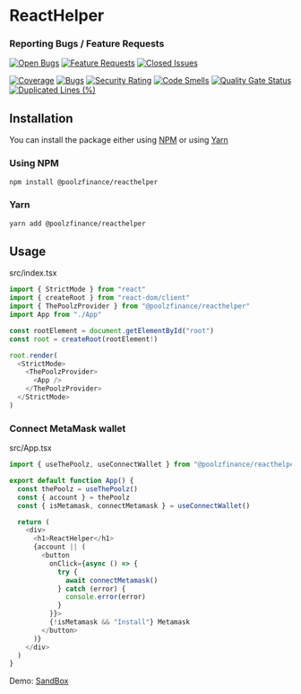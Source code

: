# ReactHelper

### Reporting Bugs / Feature Requests

[![Open Bugs](https://img.shields.io/github/issues/The-Poolz/PoolzReactHelper/bug?color=d73a4a&label=bugs)](https://github.com/The-Poolz/PoolzReactHelper/issues?q=is%3Aissue+is%3Aopen+label%3Abug)
[![Feature Requests](https://img.shields.io/github/issues/The-Poolz/PoolzReactHelper/feature-request?color=ff9001&label=feature%20requests)](https://github.com/The-Poolz/PoolzReactHelper/issues?q=is%3Aissue+label%3Afeature-request+is%3Aopen)
[![Closed Issues](https://img.shields.io/github/issues-closed/The-Poolz/PoolzReactHelper?color=%2325CC00&label=issues%20closed)](https://github.com/The-Poolz/PoolzReactHelper/issues?q=is%3Aissue+is%3Aclosed+)

[![Coverage](https://sonarcloud.io/api/project_badges/measure?project=The-Poolz_PoolzReactHelper&metric=coverage)](https://sonarcloud.io/summary/new_code?id=The-Poolz_PoolzReactHelper)
[![Bugs](https://sonarcloud.io/api/project_badges/measure?project=The-Poolz_PoolzReactHelper&metric=bugs)](https://sonarcloud.io/summary/new_code?id=The-Poolz_PoolzReactHelper)
[![Security Rating](https://sonarcloud.io/api/project_badges/measure?project=The-Poolz_PoolzReactHelper&metric=security_rating)](https://sonarcloud.io/summary/new_code?id=The-Poolz_PoolzReactHelper)
[![Code Smells](https://sonarcloud.io/api/project_badges/measure?project=The-Poolz_PoolzReactHelper&metric=code_smells)](https://sonarcloud.io/summary/new_code?id=The-Poolz_PoolzReactHelper)
[![Quality Gate Status](https://sonarcloud.io/api/project_badges/measure?project=The-Poolz_PoolzReactHelper&metric=alert_status)](https://sonarcloud.io/summary/new_code?id=The-Poolz_PoolzReactHelper)
[![Duplicated Lines (%)](https://sonarcloud.io/api/project_badges/measure?project=The-Poolz_PoolzReactHelper&metric=duplicated_lines_density)](https://sonarcloud.io/summary/new_code?id=The-Poolz_PoolzReactHelper)

## Installation

You can install the package either using [NPM](https://www.npmjs.com/package/@poolzfinance/reacthelper) or using [Yarn](https://yarnpkg.com/package/@poolzfinance/reacthelper)

### Using NPM

```bash
npm install @poolzfinance/reacthelper
```

### Yarn

```bash
yarn add @poolzfinance/reacthelper
```

## Usage

src/index.tsx

```typescript
import { StrictMode } from "react"
import { createRoot } from "react-dom/client"
import { ThePoolzProvider } from "@poolzfinance/reacthelper"
import App from "./App"

const rootElement = document.getElementById("root")
const root = createRoot(rootElement!)

root.render(
  <StrictMode>
    <ThePoolzProvider>
      <App />
    </ThePoolzProvider>
  </StrictMode>
)
```

### Connect MetaMask wallet

src/App.tsx

```typescript
import { useThePoolz, useConnectWallet } from "@poolzfinance/reacthelper"

export default function App() {
  const thePoolz = useThePoolz()
  const { account } = thePoolz
  const { isMetamask, connectMetamask } = useConnectWallet()

  return (
    <div>
      <h1>ReactHelper</h1>
      {account || (
        <button
          onClick={async () => {
            try {
              await connectMetamask()
            } catch (error) {
              console.error(error)
            }
          }}>
          {!isMetamask && "Install"} Metamask
        </button>
      )}
    </div>
  )
}
```

Demo: [SandBox](https://codesandbox.io/s/reacthelper-t9vhd5)
